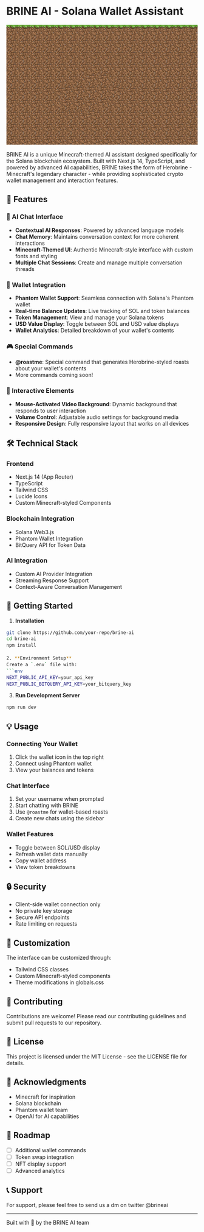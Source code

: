 # BRINE AI - Solana Wallet Assistant

![BRINE AI](public/minecraft-bg.webp)

BRINE AI is a unique Minecraft-themed AI assistant designed specifically for the Solana blockchain ecosystem. Built with Next.js 14, TypeScript, and powered by advanced AI capabilities, BRINE takes the form of Herobrine - Minecraft's legendary character - while providing sophisticated crypto wallet management and interaction features.

## 🌟 Features

### 🤖 AI Chat Interface
- **Contextual AI Responses**: Powered by advanced language models
- **Chat Memory**: Maintains conversation context for more coherent interactions
- **Minecraft-Themed UI**: Authentic Minecraft-style interface with custom fonts and styling
- **Multiple Chat Sessions**: Create and manage multiple conversation threads

### 💼 Wallet Integration
- **Phantom Wallet Support**: Seamless connection with Solana's Phantom wallet
- **Real-time Balance Updates**: Live tracking of SOL and token balances
- **Token Management**: View and manage your Solana tokens
- **USD Value Display**: Toggle between SOL and USD value displays
- **Wallet Analytics**: Detailed breakdown of your wallet's contents

### 🎮 Special Commands
- **@roastme**: Special command that generates Herobrine-styled roasts about your wallet's contents
- More commands coming soon!

### 🎥 Interactive Elements
- **Mouse-Activated Video Background**: Dynamic background that responds to user interaction
- **Volume Control**: Adjustable audio settings for background media
- **Responsive Design**: Fully responsive layout that works on all devices

## 🛠 Technical Stack

### Frontend
- Next.js 14 (App Router)
- TypeScript
- Tailwind CSS
- Lucide Icons
- Custom Minecraft-styled Components

### Blockchain Integration
- Solana Web3.js
- Phantom Wallet Integration
- BitQuery API for Token Data

### AI Integration
- Custom AI Provider Integration
- Streaming Response Support
- Context-Aware Conversation Management

## 🚀 Getting Started

1. **Installation**

```bash
git clone https://github.com/your-repo/brine-ai
cd brine-ai
npm install

2. **Environment Setup**
Create a `.env` file with:
```env
NEXT_PUBLIC_API_KEY=your_api_key
NEXT_PUBLIC_BITQUERY_API_KEY=your_bitquery_key
```

3. **Run Development Server**
```bash
npm run dev
```

## 💡 Usage

### Connecting Your Wallet
1. Click the wallet icon in the top right
2. Connect using Phantom wallet
3. View your balances and tokens

### Chat Interface
1. Set your username when prompted
2. Start chatting with BRINE
3. Use `@roastme` for wallet-based roasts
4. Create new chats using the sidebar

### Wallet Features
- Toggle between SOL/USD display
- Refresh wallet data manually
- Copy wallet address
- View token breakdowns

## 🔒 Security

- Client-side wallet connection only
- No private key storage
- Secure API endpoints
- Rate limiting on requests

## 🎨 Customization

The interface can be customized through:
- Tailwind CSS classes
- Custom Minecraft-styled components
- Theme modifications in globals.css

## 🤝 Contributing

Contributions are welcome! Please read our contributing guidelines and submit pull requests to our repository.

## 📄 License

This project is licensed under the MIT License - see the LICENSE file for details.

## 🙏 Acknowledgments

- Minecraft for inspiration
- Solana blockchain
- Phantom wallet team
- OpenAI for AI capabilities

## 🔮 Roadmap

- [ ] Additional wallet commands
- [ ] Token swap integration
- [ ] NFT display support
- [ ] Advanced analytics

## 📞 Support

For support, please feel free to send us a dm on twitter @brineai

---

Built with 💚 by the BRINE AI team